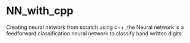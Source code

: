 # NN_with_cpp
Creating neural network from scratch using c++ ,the Neural network is a feedforward classification neural network to classify hand written digits
